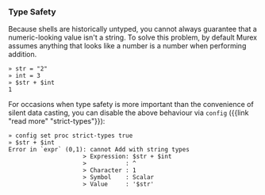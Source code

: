 ### Type Safety

Because shells are historically untyped, you cannot always guarantee that a
numeric-looking value isn't a string. To solve this problem, by default Murex
assumes anything that looks like a number is a number when performing addition.

```
» str = "2"
» int = 3
» $str + $int
1
```

For occasions when type safety is more important than the convenience of silent
data casting, you can disable the above behaviour via `config` ({{link "read more" "strict-types"}}):

```
» config set proc strict-types true
» $str + $int
Error in `expr` (0,1): cannot Add with string types
                     > Expression: $str + $int
                     >           : ^
                     > Character : 1
                     > Symbol    : Scalar
                     > Value     : '$str'
```